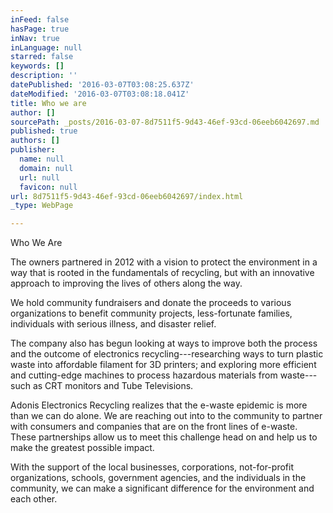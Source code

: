 ```yaml
---
inFeed: false
hasPage: true
inNav: true
inLanguage: null
starred: false
keywords: []
description: ''
datePublished: '2016-03-07T03:08:25.637Z'
dateModified: '2016-03-07T03:08:18.041Z'
title: Who we are
author: []
sourcePath: _posts/2016-03-07-8d7511f5-9d43-46ef-93cd-06eeb6042697.md
published: true
authors: []
publisher:
  name: null
  domain: null
  url: null
  favicon: null
url: 8d7511f5-9d43-46ef-93cd-06eeb6042697/index.html
_type: WebPage

---
```

Who We Are

The owners partnered in 2012 with a vision to protect the environment in a way that is rooted in the fundamentals of recycling, but with an innovative approach to improving the lives of others along the way.

We hold community fundraisers and donate the proceeds to various organizations to benefit community projects, less-fortunate families, individuals with serious illness, and disaster relief.

The company also has begun looking at ways to improve both the process and the outcome of electronics recycling---researching ways to turn plastic waste into affordable filament for 3D printers; and exploring more efficient and cutting-edge machines to process hazardous materials from waste---such as CRT monitors and Tube Televisions.

Adonis Electronics Recycling realizes that the e-waste epidemic is more than we can do alone. We are reaching out into to the community to partner with consumers and companies that are on the front lines of e-waste. These partnerships allow us to meet this challenge head on and help us to make the greatest possible impact.

With the support of the local businesses, corporations, not-for-profit organizations, schools, government agencies, and the individuals in the community, we can make a significant difference for the environment and each other.